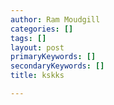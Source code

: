 ```yaml
---
author: Ram Moudgill
categories: []
tags: []
layout: post
primaryKeywords: []
secondaryKeywords: []
title: kskks

---
```


